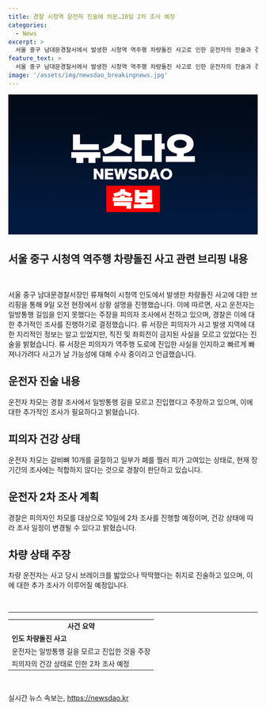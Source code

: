 ```yaml
---
title: 경찰 시청역 운전자 진술에 의문…10일 2차 조사 예정
categories:
  - News
excerpt: >
  서울 중구 남대문경찰서에서 발생한 시청역 역주행 차량돌진 사고로 인한 운전자의 진술과 경찰의 조사가 주목받고 있다. 운전자는 일방통행이 아니라고 주장하며 2차 조사가 예정되어 있고, 건강상의 이유로 조사에 어려움을 겪는 상황이다. 류재혁 서장은 사고 경위와 관련하여 추가 조사가 필요하다고 밝히며 운전자의 행동과 건강 상태에 따라 상황이 변할 수 있음을 언급했다.
feature_text: >
  서울 중구 남대문경찰서에서 발생한 시청역 역주행 차량돌진 사고로 인한 운전자의 진술과 경찰의 조사가 주목받고 있다. 운전자는 일방통행이 아니라고 주장하며 2차 조사가 예정되어 있고, 건강상의 이유로 조사에 어려움을 겪는 상황이다. 류재혁 서장은 사고 경위와 관련하여 추가 조사가 필요하다고 밝히며 운전자의 행동과 건강 상태에 따라 상황이 변할 수 있음을 언급했다.
image: '/assets/img/newsdao_breakingnews.jpg'
---
```


<p><img src="/assets/img/newsdao_breakingnews.jpg" alt="bookingtag 속보" /></p>

<h2 data-ke-size="size26">서울 중구 시청역 역주행 차량돌진 사고 관련 브리핑 내용</h2>

<p data-ke-size="size16">&nbsp;</p>

<p>서울 중구 남대문경찰서장인 류재혁이 시청역 인도에서 발생한 차량돌진 사고에 대한 브리핑을 통해 9일 오전 현장에서 상황 설명을 진행했습니다. 이에 따르면, 사고 운전자는 일방통행 길임을 인지 못했다는 주장을 피의자 조사에서 전하고 있으며, 경찰은 이에 대한 추가적인 조사를 진행하기로 결정했습니다. 류 서장은 피의자가 사고 발생 지역에 대한 지리적인 정보는 알고 있었지만, 직진 및 좌회전이 금지된 사실을 모르고 있었다는 진술을 밝혔습니다. 류 서장은 피의자가 역주행 도로에 진입한 사실을 인지하고 빠르게 빠져나가려다 사고가 날 가능성에 대해 수사 중이라고 언급했습니다.</p></p>

<h2 data-ke-size="size24">운전자 진술 내용</h2>

<p data-ke-size="size16">운전자 차모는 경찰 조사에서 일방통행 길을 모르고 진입했다고 주장하고 있으며, 이에 대한 추가적인 조사가 필요하다고 밝혔습니다.</p>

<h2 data-ke-size="size24">피의자 건강 상태</h2>

<p data-ke-size="size16">운전자 차모는 갈비뼈 10개를 골절하고 일부가 폐를 찔러 피가 고여있는 상태로, 현재 장기간의 조사에는 적합하지 않다는 것으로 경찰이 판단하고 있습니다.</p>

<h2 data-ke-size="size24">운전자 2차 조사 계획</h2>

<p data-ke-size="size16">경찰은 피의자인 차모를 대상으로 10일에 2차 조사를 진행할 예정이며, 건강 상태에 따라 조사 일정이 변경될 수 있다고 밝혔습니다.</p>

<h2 data-ke-size="size24">차량 상태 주장</h2>

<p data-ke-size="size16">차량 운전자는 사고 당시 브레이크를 밟았으나 딱딱했다는 취지로 진술하고 있으며, 이에 대한 추가 조사가 이루어질 예정입니다.</p>

<p data-ke-size="size16">&nbsp;</p>

<hr>

<table>
    <tbody>
        <tr>
            <td style="text-align: center; height: 17px;"><b>사건 요약</b></td>
        </tr>
        <tr>
            <td style="text-align: left; height: 17px;"><b>인도 차량돌진 사고</b></td>
        </tr>
        <tr>
            <td style="text-align: left; height: 17px;">운전자는 일방통행 길을 모르고 진입한 것을 주장</td>
        </tr>
        <tr>
            <td style="text-align: left; height: 17px;">피의자의 건강 상태로 인한 2차 조사 예정</td>
        </tr>
    </tbody>
</table>

<p data-ke-size="size16">&nbsp;</p>
실시간 뉴스 속보는, <a href="https://newsdao.kr" rel="dofollow">https://newsdao.kr</a>


